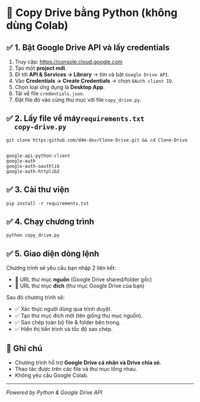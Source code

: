 <h1>📂 Copy Drive bằng Python (không dùng Colab)</h1>

  <h2>✅ 1. Bật Google Drive API và lấy credentials</h2>
  <ol>
    <li>Truy cập: <a href="https://console.cloud.google.com" target="_blank">https://console.cloud.google.com</a></li>
    <li>Tạo một <strong>project mới</strong>.</li>
    <li>Đi tới <strong>API & Services → Library</strong> → tìm và bật <code>Google Drive API</code>.</li>
    <li>Vào <strong>Credentials → Create Credentials</strong> → chọn <code>OAuth client ID</code>.</li>
    <li>Chọn loại ứng dụng là <strong>Desktop App</strong>.</li>
    <li>Tải về file <code>credentials.json</code>.</li>
    <li>Đặt file đó vào cùng thư mục với file <code>copy_drive.py</code>.</li>
  </ol>

  <h2>✅ 2. Lấy file về máy<code>requirements.txt
  copy-drive.py</code></h2>
  <pre><code>git clone https:github.com/d4m-dev/Clone-Drive.git && cd Clone-Drive
  </code></pre>
  <pre><code>google-api-python-client
google-auth
google-auth-oauthlib
google-auth-httplib2
</code></pre>

  <h2>✅ 3. Cài thư viện</h2>
  <pre><code>pip install -r requirements.txt</code></pre>

  <h2>✅ 4. Chạy chương trình</h2>
  <pre><code>python copy_drive.py</code></pre>

  <h2>✅ 5. Giao diện dòng lệnh</h2>
  <p>Chương trình sẽ yêu cầu bạn nhập 2 liên kết:</p>
  <ul>
    <li>🔗 URL thư mục <strong>nguồn</strong> (Google Drive shared/folder gốc)</li>
    <li>🔗 URL thư mục <strong>đích</strong> (thư mục Google Drive của bạn)</li>
  </ul>
  <p>Sau đó chương trình sẽ:</p>
  <ul>
    <li>✅ Xác thực người dùng qua trình duyệt.</li>
    <li>✅ Tạo thư mục đích mới (tên giống thư mục nguồn).</li>
    <li>✅ Sao chép toàn bộ file & folder bên trong.</li>
    <li>✅ Hiển thị tiến trình và tốc độ sao chép.</li>
  </ul>

  <h2>📌 Ghi chú</h2>
  <ul>
    <li>Chương trình hỗ trợ <strong>Google Drive cá nhân và Drive chia sẻ</strong>.</li>
    <li>Thao tác được trên các file và thư mục lồng nhau.</li>
    <li>Không yêu cầu Google Colab.</li>
  </ul>

  <footer>
    <hr>
    <p><em>Powered by Python & Google Drive API</em></p>
  </footer>
  
